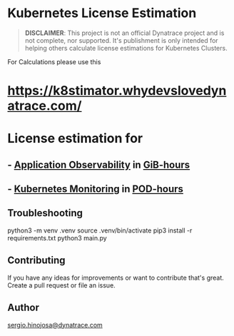 # Kubernetes License Estimation

> **DISCLAIMER**: This project is not an official Dynatrace project and is not complete, nor supported. It's publishment is only intended for helping others calculate license estimations for Kubernetes Clusters.

For Calculations please use this
# https://k8stimator.whydevslovedynatrace.com/


# License estimation for

## - [Application Observability](https://docs.dynatrace.com/docs/manage/subscriptions-and-licensing/dynatrace-platform-subscription/host-monitoring#gib-hour-calculation-for-containers-and-application-only-monitoring) in [GiB-hours](https://docs.dynatrace.com/docs/manage/subscriptions-and-licensing/dynatrace-platform-subscription/host-monitoring#gib-hours)

## - [Kubernetes Monitoring](https://docs.dynatrace.com/docs/manage/subscriptions-and-licensing/dynatrace-platform-subscription/container-monitoring#kubernetes-monitoring) in [POD-hours](https://docs.dynatrace.com/docs/manage/subscriptions-and-licensing/dynatrace-platform-subscription/container-monitoring#pod-hours)

## Troubleshooting

python3 -m venv .venv
source .venv/bin/activate
pip3 install -r requirements.txt
python3 main.py


## Contributing
If you have any ideas for improvements or want to contribute that's great. Create a pull request or file an issue.

## Author 
sergio.hinojosa@dynatrace.com

